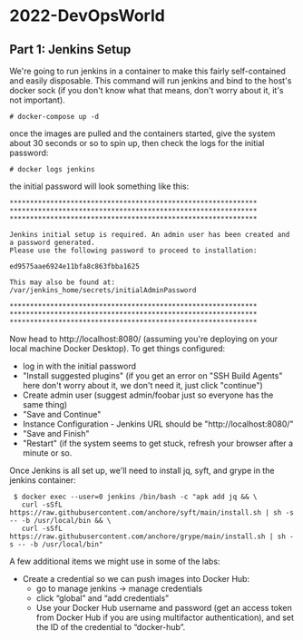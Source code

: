 # 2022-DevOpsWorld

## Part 1: Jenkins Setup

We're going to run jenkins in a container to make this fairly self-contained and easily disposable.  This command will run jenkins and bind to the host's docker sock (if you don't know what that means, don't worry about it, it's not important).

```
# docker-compose up -d
```

once the images are pulled and the containers started, give the system about 30 seconds or so to spin up, then check the logs for the initial password:

```
# docker logs jenkins
```

the initial password will look something like this:

```
*************************************************************
*************************************************************
*************************************************************

Jenkins initial setup is required. An admin user has been created and a password generated.
Please use the following password to proceed to installation:

ed9575aae6924e11bfa8c863fbba1625

This may also be found at: /var/jenkins_home/secrets/initialAdminPassword

*************************************************************
*************************************************************
*************************************************************
```

Now head to http://localhost:8080/ (assuming you're deploying on your local machine Docker Desktop).  To get things configured:

- log in with the initial password
- "Install suggested plugins" (if you get an error on "SSH Build Agents" here don't worry about it, we don't need it, just click "continue")
- Create admin user (suggest admin/foobar just so everyone has the same thing)
- "Save and Continue"
- Instance Configuration - Jenkins URL should be "http://localhost:8080/"
- "Save and Finish"
- "Restart" (if the system seems to get stuck, refresh your browser after a minute or so.

Once Jenkins is all set up, we'll need to install jq, syft, and grype in the jenkins container:

```
 $ docker exec --user=0 jenkins /bin/bash -c "apk add jq && \
   curl -sSfL https://raw.githubusercontent.com/anchore/syft/main/install.sh | sh -s -- -b /usr/local/bin && \
   curl -sSfL https://raw.githubusercontent.com/anchore/grype/main/install.sh | sh -s -- -b /usr/local/bin"
```

A few additional items we might use in some of the labs:
- Create a credential so we can push images into Docker Hub:
	- go to manage jenkins -> manage credentials
	- click “global” and “add credentials”
	- Use your Docker Hub username and password (get an access token from Docker Hub if you are using multifactor authentication), and set the ID of the credential to “docker-hub”.
